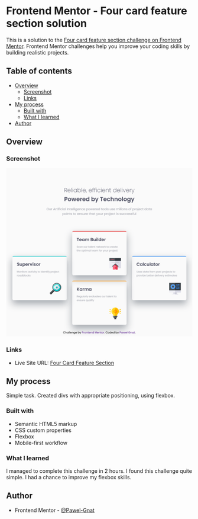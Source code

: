 # Frontend Mentor - Four card feature section solution

This is a solution to the [Four card feature section challenge on Frontend Mentor](https://www.frontendmentor.io/challenges/four-card-feature-section-weK1eFYK). Frontend Mentor challenges help you improve your coding skills by building realistic projects.

## Table of contents

- [Overview](#overview)
  - [Screenshot](#screenshot)
  - [Links](#links)
- [My process](#my-process)
  - [Built with](#built-with)
  - [What I learned](#what-i-learned)
- [Author](#author)

## Overview

### Screenshot

![](./screenshot.png)

### Links

- Live Site URL: [Four Card Feature Section](xx)

## My process

Simple task. Created divs with appropriate positioning, using flexbox.

### Built with

- Semantic HTML5 markup
- CSS custom properties
- Flexbox
- Mobile-first workflow

### What I learned

I managed to complete this challenge in 2 hours. I found this challenge quite simple. I had a chance to improve my flexbox skills.

## Author

- Frontend Mentor - [@Pawel-Gnat](https://www.frontendmentor.io/profile/Pawel-Gnat)
